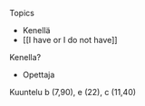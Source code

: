 Topics
- Kenellä
- [[I have or I do not have]]

Kenella?
- Opettaja

Kuuntelu
b (7,90), e (22), c (11,40) 